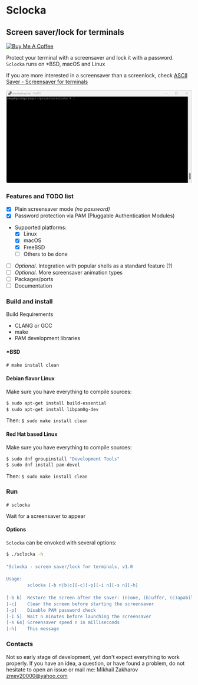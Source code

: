 # Sclocka

## Screen saver/lock for terminals

<a href="https://www.buymeacoffee.com/mezantrop" target="_blank"><img src="https://cdn.buymeacoffee.com/buttons/default-orange.png" alt="Buy Me A Coffee" height="41" width="174"></a>

Protect your terminal with a screensaver and lock it with a password. `Sclocka` runs on *BSD, macOS and Linux

If you are more interested in a screensaver than a screenlock, check [ASCII Saver - Screensaver for terminals](https://gitlab.com/mezantrop/ascsaver)

![Sclocka](sclocka.gif)

### Features and TODO list

- [x] Plain screensaver mode *(no password)*
- [x] Password protection via PAM (Pluggable Authentication Modules)
- Supported platforms:
  - [x] Linux
  - [x] macOS
  - [x] FreeBSD
  - [ ] Others to be done
- [ ] *Optional*. Integration with popular shells as a standard feature (?)
- [ ] *Optional*. More screensaver animation types
- [ ] Packages/ports
- [ ] Documentation

### Build and install

Build Requirements

- CLANG or GCC
- make
- PAM development libraries

#### *BSD

`# make install clean`

#### Debian flavor Linux

Make sure you have everything to compile sources:

```sh
$ sudo apt-get install build-essential
$ sudo apt-get install libpam0g-dev
```

Then:
`$ sudo make install clean`

#### Red Hat based Linux

Make sure you have everything to compile sources:

```sh
$ sudo dnf groupinstall "Development Tools"
$ sudo dnf install pam-devel
```

Then:
`$ sudo make install clean`

### Run

`# sclocka`

Wait for a screensaver to appear

#### Options

`Sclocka` can be envoked with several options:

```sh
$ ./sclocka -h

"Sclocka - screen saver/lock for terminals, v1.0

Usage:
        sclocka [-b n|b|c][-c][-p][-i n][-s n][-h]

[-b b]  Restore the screen after the saver: (n)one, (b)uffer, (c)apabilities
[-c]    Clear the screen before starting the screensaver
[-p]    Disable PAM password check
[-i 5]  Wait n minutes before launching the screensaver
[-s 64] Screensaver speed n in milliseconds
[-h]    This message
```

### Contacts

Not so early stage of development, yet don't expect everything to work properly. If you have an idea, a question,
or have found a problem, do not hesitate to open an issue or mail me: Mikhail Zakharov <zmey20000@yahoo.com>
